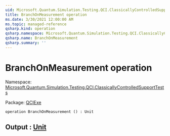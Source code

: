 ```yaml
---
uid: Microsoft.Quantum.Simulation.Testing.QCI.ClassicallyControlledSupportTests.BranchOnMeasurement
title: BranchOnMeasurement operation
ms.date: 3/30/2021 12:00:00 AM
ms.topic: managed-reference
qsharp.kind: operation
qsharp.namespace: Microsoft.Quantum.Simulation.Testing.QCI.ClassicallyControlledSupportTests
qsharp.name: BranchOnMeasurement
qsharp.summary: ''
---
```


# BranchOnMeasurement operation

Namespace: [Microsoft.Quantum.Simulation.Testing.QCI.ClassicallyControlledSupportTests](xref:Microsoft.Quantum.Simulation.Testing.QCI.ClassicallyControlledSupportTests)

Package: [QCIExe](https://nuget.org/packages/QCIExe)




```qsharp
operation BranchOnMeasurement () : Unit
```


## Output : [Unit](xref:microsoft.quantum.lang-ref.unit)


